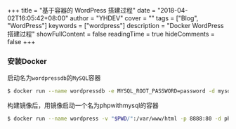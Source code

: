 +++
title = "基于容器的 WordPress 搭建过程"
date = "2018-04-02T16:05:42+08:00"
author = "YHDEV"
cover = ""
tags = ["Blog", "WordPress"]
keywords = ["wordpress"]
description = "Docker WordPress 搭建过程"
showFullContent = false
readingTime = true
hideComments = false
+++
### 安装Docker
启动名为`wordpressdb`的`MySQL`容器
```bash
$ docker run --name wordpressdb -e MYSQL_ROOT_PASSWORD=password -d mysql:5.7
```
构建镜像后，用镜像启动一个名为phpwithmysql的容器
```bash
$ docker run --name wordpress -v "$PWD/":/var/www/html -p 8888:80 -d phpwithmysql
```
